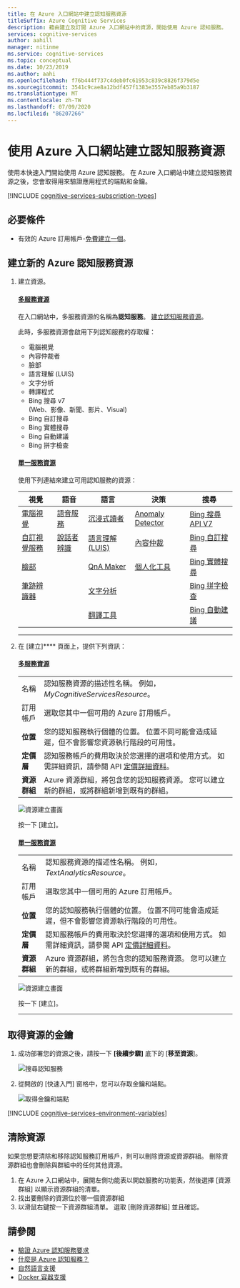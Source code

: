 ```yaml
---
title: 在 Azure 入口網站中建立認知服務資源
titleSuffix: Azure Cognitive Services
description: 藉由建立及訂閱 Azure 入口網站中的資源，開始使用 Azure 認知服務。
services: cognitive-services
author: aahill
manager: nitinme
ms.service: cognitive-services
ms.topic: conceptual
ms.date: 10/23/2019
ms.author: aahi
ms.openlocfilehash: f76b444f737c4deb0fc61953c839c8826f379d5e
ms.sourcegitcommit: 3541c9cae8a12bdf457f1383e3557eb85a9b3187
ms.translationtype: MT
ms.contentlocale: zh-TW
ms.lasthandoff: 07/09/2020
ms.locfileid: "86207266"
---
```

# <a name="create-a-cognitive-services-resource-using-the-azure-portal"></a>使用 Azure 入口網站建立認知服務資源

使用本快速入門開始使用 Azure 認知服務。 在 Azure 入口網站中建立認知服務資源之後，您會取得用來驗證應用程式的端點和金鑰。


[!INCLUDE [cognitive-services-subscription-types](../../includes/cognitive-services-subscription-types.md)]

## <a name="prerequisites"></a>必要條件

* 有效的 Azure 訂用帳戶-[免費建立一個](https://azure.microsoft.com/free/cognitive-services/)。

## <a name="create-a-new-azure-cognitive-services-resource"></a>建立新的 Azure 認知服務資源

1. 建立資源。

    #### <a name="multi-service-resource"></a>[多服務資源](#tab/multiservice)

    在入口網站中，多服務資源的名稱為**認知服務**。 [建立認知服務資源](https://ms.portal.azure.com/#create/Microsoft.CognitiveServicesAllInOne)。

    此時，多服務資源會啟用下列認知服務的存取權：

    - 電腦視覺
    - 內容仲裁者
    - 臉部
    - 語言理解 (LUIS)
    - 文字分析
    - 轉譯程式
    - Bing 搜尋 v7 <br> (Web、影像、新聞、影片、Visual) 
    - Bing 自訂搜尋
    - Bing 實體搜尋
    - Bing 自動建議
    - Bing 拼字檢查

    #### <a name="single-service-resource"></a>[單一服務資源](#tab/singleservice)

    使用下列連結來建立可用認知服務的資源：

    | 視覺                      | 語音                  | 語言                          | 決策             | 搜尋                 |
    |-----------------------------|-------------------------|-----------------------------------|----------------------|------------------------|
    | [電腦視覺](https://ms.portal.azure.com/#create/Microsoft.CognitiveServicesComputerVision)         | [語音服務](https://ms.portal.azure.com/#create/Microsoft.CognitiveServicesSpeechServices)     | [沉浸式讀者](https://ms.portal.azure.com/#create/Microsoft.CognitiveServicesImmersiveReader)              | [Anomaly Detector](https://ms.portal.azure.com/#create/Microsoft.CognitiveServicesAnomalyDetector) | [Bing 搜尋 API V7](https://ms.portal.azure.com/#create/Microsoft.CognitiveServicesBingSearch-v7) |
    | [自訂視覺服務](https://ms.portal.azure.com/#create/Microsoft.CognitiveServicesCustomVision) | [說話者辨識](https://ms.portal.azure.com/#create/Microsoft.CognitiveServicesSpeakerRecognition) | [語言理解 (LUIS)](https://ms.portal.azure.com/#create/Microsoft.CognitiveServicesLUISAllInOne) | [內容仲裁](https://ms.portal.azure.com/#create/Microsoft.CognitiveServicesContentModerator) | [Bing 自訂搜尋](https://ms.portal.azure.com/#create/Microsoft.CognitiveServicesBingCustomSearch) |
    | [臉部](https://ms.portal.azure.com/#create/Microsoft.CognitiveServicesFace)                    |                         | [QnA Maker](https://ms.portal.azure.com/#create/Microsoft.CognitiveServicesQnAMaker)                     | [個人化工具](https://ms.portal.azure.com/#create/Microsoft.CognitiveServicesPersonalizer)     | [Bing 實體搜尋](https://ms.portal.azure.com/#create/Microsoft.CognitiveServicesBingEntitySearch) |
    | [筆跡辨識器](https://ms.portal.azure.com/#create/Microsoft.CognitiveServicesInkRecognizer)        |                         | [文字分析](https://ms.portal.azure.com/#create/Microsoft.CognitiveServicesTextAnalytics)                |                      | [Bing 拼字檢查](https://ms.portal.azure.com/#create/Microsoft.CognitiveServicesBingSpellCheck-v7)   |
    |           |                         | [翻譯工具](https://ms.portal.azure.com/#create/Microsoft.CognitiveServicesTextTranslation)               |                      | [Bing 自動建議](https://ms.portal.azure.com/#create/Microsoft.CognitiveServicesBingAutosuggest-v7)                       |
    ***

3. 在 [建立]**** 頁面上，提供下列資訊：

    #### <a name="multi-service-resource"></a>[多服務資源](#tab/multiservice)

    |    |    |
    |--|--|
    | 名稱 | 認知服務資源的描述性名稱。 例如， *MyCognitiveServicesResource*。 |
    | 訂用帳戶 | 選取您其中一個可用的 Azure 訂用帳戶。 |
    | **位置** | 您的認知服務執行個體的位置。 位置不同可能會造成延遲，但不會影響您資源執行階段的可用性。 |
    | **定價層** | 認知服務帳戶的費用取決於您選擇的選項和使用方式。 如需詳細資訊，請參閱 API [定價詳細資料](https://azure.microsoft.com/pricing/details/cognitive-services/)。
    | **資源群組** | Azure 資源群組，將包含您的認知服務資源。 您可以建立新的群組，或將群組新增到既有的群組。 |

    ![資源建立畫面](media/cognitive-services-apis-create-account/resource_create_screen-multi.png)

    按一下 [建立]。

    #### <a name="single-service-resource"></a>[單一服務資源](#tab/singleservice)

    |    |    |
    |--|--|
    | 名稱 | 認知服務資源的描述性名稱。 例如， *TextAnalyticsResource*。 |
    | 訂用帳戶 | 選取您其中一個可用的 Azure 訂用帳戶。 |
    | **位置** | 您的認知服務執行個體的位置。 位置不同可能會造成延遲，但不會影響您資源執行階段的可用性。 |
    | **定價層** | 認知服務帳戶的費用取決於您選擇的選項和使用方式。 如需詳細資訊，請參閱 API [定價詳細資料](https://azure.microsoft.com/pricing/details/cognitive-services/)。
    | **資源群組** | Azure 資源群組，將包含您的認知服務資源。 您可以建立新的群組，或將群組新增到既有的群組。 |

    ![資源建立畫面](media/cognitive-services-apis-create-account/resource_create_screen.png)

    按一下 [建立]。

    ***


## <a name="get-the-keys-for-your-resource"></a>取得資源的金鑰

1. 成功部署您的資源之後，請按一下 **[後續步驟]** 底下的 [**移至資源**]。

    ![搜尋認知服務](media/cognitive-services-apis-create-account/resource-next-steps.png)

2. 從開啟的 [快速入門] 窗格中，您可以存取金鑰和端點。

    ![取得金鑰和端點](media/cognitive-services-apis-create-account/get-cog-serv-keys.png)

[!INCLUDE [cognitive-services-environment-variables](../../includes/cognitive-services-environment-variables.md)]

## <a name="clean-up-resources"></a>清除資源

如果您想要清除和移除認知服務訂用帳戶，則可以刪除資源或資源群組。 刪除資源群組也會刪除與群組中的任何其他資源。

1. 在 Azure 入口網站中，展開左側功能表以開啟服務的功能表，然後選擇 [資源群組] 以顯示資源群組的清單。
2. 找出要刪除的資源位於哪一個資源群組
3. 以滑鼠右鍵按一下資源群組清單。 選取 [刪除資源群組] 並且確認。

## <a name="see-also"></a>請參閱

* [驗證 Azure 認知服務要求](authentication.md)
* [什麼是 Azure 認知服務？](Welcome.md)
* [自然語言支援](language-support.md)
* [Docker 容器支援](cognitive-services-container-support.md)
